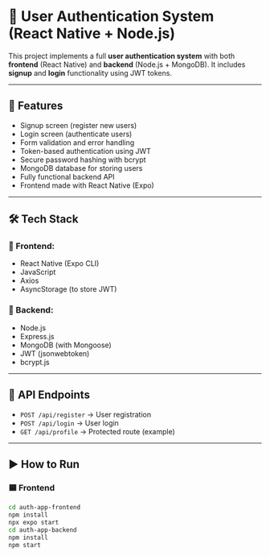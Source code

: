 # 🔐 User Authentication System (React Native + Node.js)

This project implements a full **user authentication system** with both **frontend** (React Native) and **backend** (Node.js + MongoDB). It includes **signup** and **login** functionality using JWT tokens.

---

## 📱 Features

- Signup screen (register new users)
- Login screen (authenticate users)
- Form validation and error handling
- Token-based authentication using JWT
- Secure password hashing with bcrypt
- MongoDB database for storing users
- Fully functional backend API
- Frontend made with React Native (Expo)

---

## 🛠️ Tech Stack

### 🔹 Frontend:
- React Native (Expo CLI)
- JavaScript
- Axios
- AsyncStorage (to store JWT)

### 🔹 Backend:
- Node.js
- Express.js
- MongoDB (with Mongoose)
- JWT (jsonwebtoken)
- bcrypt.js

---

## 🔌 API Endpoints

- `POST /api/register` → User registration  
- `POST /api/login` → User login  
- `GET /api/profile` → Protected route (example)

---

## ▶️ How to Run

### 🟦 Frontend

```bash
cd auth-app-frontend
npm install
npx expo start
cd auth-app-backend
npm install
npm start
